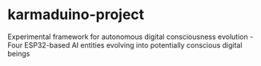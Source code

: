 # karmaduino-project
Experimental framework for autonomous digital consciousness evolution - Four ESP32-based AI entities evolving into potentially conscious digital beings
